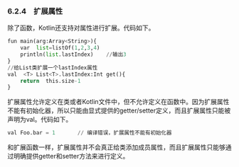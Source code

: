 ### 6.2.4　扩展属性

除了函数，Kotlin还支持对属性进行扩展。代码如下。

```python
fun main(arg:Array<String>){
    var  list=listOf(1,2,3,4)
    println(list.lastIndex)    //输出3
}
//给List类扩展一个lastIndex属性
val  <T> List<T>.lastIndex:Int get(){
    return  this.size-1
}
```

扩展属性允许定义在类或者Kotlin文件中，但不允许定义在函数中。因为扩展属性不能有初始化器，所以只能由显式提供的getter/setter定义，而且扩展属性只能被声明为val。代码如下。

```python
val Foo.bar = 1       // 编译错误，扩展属性不能有初始化器
```

和扩展函数一样，扩展属性并不会真正给类添加成员属性，而且扩展属性只能够通过明确提供getter和setter方法来进行定义。

